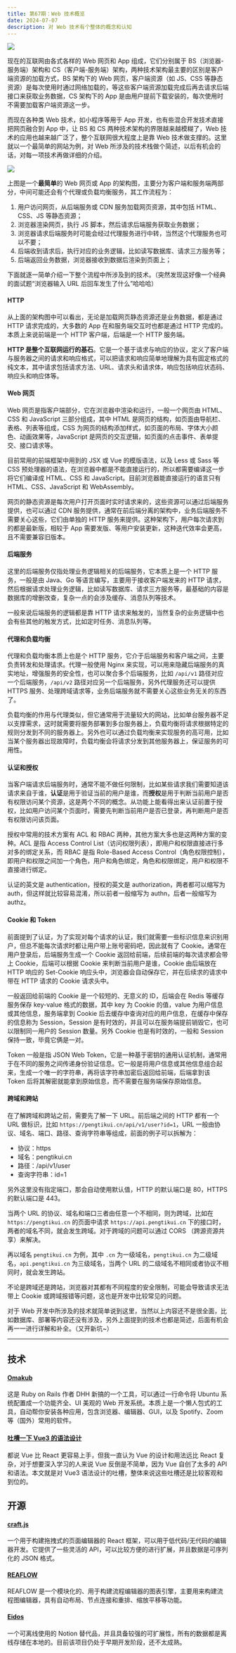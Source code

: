 ```yaml
---
title: 第67期：Web 技术概览
date: 2024-07-07
description: 对 Web 技术有个整体的概念和认知
---
```


![](/static/weekly/issue-67-cover.jpg)

现在的互联网由各式各样的 Web 网页和 App 组成，它们分别属于 BS（浏览器-服务端）架构和 CS（客户端-服务端）架构，两种技术架构最主要的区别是客户端资源的加载方式，BS 架构下的 Web 网页，客户端资源（如 JS、CSS 等静态资源）是每次使用时通过网络加载的，等这些客户端资源加载完成后再去请求后端接口来获取业务数据，CS 架构下的 App 是由用户提前下载安装的，每次使用时不需要加载客户端资源这一步。

而现在各种类 Web 技术，如小程序等用于 App 开发，也有些混合开发技术直接把网页融合到 App 中，让 BS 和 CS 两种技术架构的界限越来越模糊了，Web 技术的应用也越来越广泛了，整个互联网很大程度上是靠 Web 技术做支撑的。这里就以一个最简单的网站为例，对 Web 所涉及的技术栈做个简述，以后有机会的话，对每一项技术再做详细的介绍。

![](/static/weekly/issue-67-web-arch.jpg)

上图是一个**最简单**的 Web 网页或 App 的架构图，主要分为客户端和服务端两部分，中间可能还会有个代理或负载均衡服务，其工作流程为：

1. 用户访问网页，从后端服务或 CDN 服务加载网页资源，其中包括 HTML、CSS、JS 等静态资源；
2. 浏览器渲染网页，执行 JS 脚本，然后请求后端服务获取业务数据；
3. 浏览器请求后端服务时可能会经过代理服务进行中转，当然这个代理服务也可以不要；
4. 后端收到请求后，执行对应的业务逻辑，比如读写数据库、请求三方服务等；
5. 后端返回业务数据，浏览器接收到数据后渲染到页面上；

下面就逐一简单介绍一下整个流程中所涉及到的技术。（突然发现这好像一个经典的面试题“浏览器输入 URL 后回车发生了什么”哈哈哈）

#### HTTP

从上面的架构图中可以看出，无论是加载网页静态资源还是业务数据，都是通过 HTTP 请求完成的，大多数的 App 在和服务端交互时也都是通过 HTTP 完成的。本质上来说前端是一个 HTTP 客户端，后端是一个 HTTP 服务端。

**HTTP 是整个互联网运行的基石**。它是一个基于请求与响应的协议，定义了客户端与服务器之间的请求和响应格式，可以把请求和响应简单地理解为具有固定格式的纯文本，其中请求包括请求方法、URL、请求头和请求体，响应包括响应状态码、响应头和响应体等。

#### Web 网页

Web 网页是指客户端部分，它在浏览器中渲染和运行，一般一个网页由 HTML、CSS 和 JavaScript 三部分组成，其中 HTML 是网页的结构，如页面由导航栏、表格、列表等组成，CSS 为网页的结构添加样式，如页面的布局、字体大小颜色、动画效果等，JavaScript 是网页的交互逻辑，如页面的点击事件、表单提交、接口请求等。

目前常用的前端框架中用到的 JSX 或 Vue 的模版语法，以及 Less 或 Sass 等 CSS 预处理器的语法，在浏览器中都是不能直接运行的，所以都需要编译这一步将它们编译成 HTML、CSS 和 JavaScript。目前浏览器能直接运行的语言只有 HTML、CSS、JavaScript 和 WebAssembly。

网页的静态资源是每次用户打开页面时实时请求来的，这些资源可以通过后端服务提供，也可以通过 CDN 服务提供，通常在前后端分离的架构中，业务后端服务不需要关心这些，它们由单独的 HTTP 服务来提供。这种架构下，用户每次请求到的都是最新版，相较于 App 需要发版、等用户安装更新，这种迭代效率会更高，且不需要兼容旧版本。

#### 后端服务

这里的后端服务仅指处理业务逻辑相关的后端服务，它本质上是一个 HTTP 服务，一般是由 Java、Go 等语言编写，主要用于接收客户端发来的 HTTP 请求，然后根据请求处理业务逻辑，比如读写数据库、请求三方服务等，最基础的内容是数据库的增删改查，复杂一点的会涉及缓存、消息队列等技术。

一般来说后端服务的逻辑都是靠 HTTP 请求来触发的，当然复杂的业务逻辑中也会有些其他的触发方式，比如定时任务、消息队列等。

#### 代理和负载均衡

代理和负载均衡本质上也是个 HTTP 服务，它介于后端服务和客户端之间，主要负责转发和处理请求。代理一般使用 Nginx 来实现，可以用来隐藏后端服务的真实地址，增强服务的安全性，也可以聚合多个后端服务，比如 `/api/v1` 路径对应一个后端服务，`/api/v2` 路径对应另一个后端服务，另外代理服务还可以提供 HTTPS 服务、处理跨域请求等，业务后端服务就不需要关心这些业务无关的东西了。

负载均衡的作用与代理类似，但它通常用于流量较大的网站，比如单台服务器不足以支撑需求，这时就需要将服务部署到多台服务器上，负载均衡将请求根据特定的规则分发到不同的服务器上。另外也可以通过负载均衡来实现服务的高可用，比如当某个服务器出现故障时，负载均衡会将请求分发到其他服务器上，保证服务的可用性。

#### 认证和授权

当客户端请求后端服务时，通常不能不做任何限制，比如某些请求我们需要知道该请求来自于谁，**认证**是用于验证当前的用户是谁，而**授权**是用于判断当前用户是否有权限访问某个资源，这是两个不同的概念。从功能上能看得出来认证前置于授权，比如用户访问某个页面时，需要先判断当前用户是否已登录，再判断用户是否有权限访问该页面。

授权中常用的技术方案有 ACL 和 RBAC 两种，其他方案大多也是这两种方案的变种。ACL 是指 Access Control List（访问权限列表），即用户和权限直接进行多对多的绑定关系，而 RBAC 是指 Role-Based Access Control（角色权限控制），即用户和权限之间加一个角色，用户和角色绑定，角色和权限绑定，用户和权限不直接进行绑定。

认证的英文是 authentication，授权的英文是 authorization，两者都可以缩写为 auth，但这样就比较容易混淆，所以前者一般缩写为 authn，后者一般缩写为 authz。

#### Cookie 和 Token

前面提到了认证，为了实现对每个请求的认证，我们就需要一些标识信息来识别用户，但总不能每次请求时都让用户带上账号密码吧，因此就有了 Cookie。通常在用户登录后，后端服务生成一个 Cookie 返回给前端，后续前端的每次请求都会带上 Cookie，后端可以根据 Cookie 来判断当前用户是谁，Cookie 由后端放在 HTTP 响应的 Set-Cookie 响应头中，浏览器会自动保存它，并在后续求的请求中带在 HTTP 请求的 Cookie 请求头中。

一般返回给前端的 Cookie 是一个较短的、无意义的 ID，后端会在 Redis 等缓存服务保存 key-value 格式的数据，其中 key 为 Cookie 的值，value 为用户信息或其他信息，服务端拿到 Cookie 后去缓存中查询对应的用户信息，在缓存中保存的信息称为 Session，Session 是有时效的，并且可以在服务端提前销毁它，也可以限制同一用户的 Session 数量。另外 Cookie 也是有时效的，一般和 Session 保持一致，毕竟它俩是一对。

Token 一般是指 JSON Web Token，它是一种基于密钥的通用认证机制，通常用于在不同的服务之间传递身份验证信息。它一般是将用户信息或其他信息组合起来，生成一个唯一的字符串，再将该字符串加密后返回给前端，后端拿到该 Token 后将其解密就能拿到原始信息，而不需要在服务端保存原始信息。

#### 跨域和跨站

在了解跨域和跨站之前，需要先了解一下 URL。前后端之间的 HTTP 都有一个 URL 做标识，比如 `https://pengtikui.cn/api/v1/user?id=1`，URL 一般由协议、域名、端口、路径、查询字符串等组成，前面的例子可以拆解为：

- 协议：https
- 域名：pengtikui.cn
- 路径：/api/v1/user
- 查询字符串：id=1

另外这里没有指定端口，那会自动使用默认值，HTTP 的默认端口是 80，HTTPS 的默认端口是 443。

当两个 URL 的协议、域名和端口三者由任意一个不相同，则为跨域，比如在 `https://pengtikui.cn` 的页面中请求 `https://api.pengtikui.cn` 下的接口时，两者的域名不同，就会发生跨域。对于跨域的问题可以通过 CORS （跨源资源共享）来解决。

再以域名 `pengtikui.cn` 为例，其中 `.cn` 为一级域名，`pengtikui.cn` 为二级域名，`api.pengtikui.cn` 为三级域名，当两个 URL 的二级域名不相同或者协议不相同时，就会发生跨站。

不论是跨域还是跨站，浏览器对其都有不同程度的安全限制，可能会导致请求无法带上 Cookie 或跨域报错等问题，这也是开发中比较常见的问题。

对于 Web 开发中所涉及的技术就简单说到这里，当然以上内容还不是很全面，比如数据库、部署等内容还没有涉及，另外上面提到的技术也都是简述，后面有机会再一一进行详解和补全。（又开新坑~）

<hr />

## 技术

#### [Omakub](https://omakub.org/)

这是 Ruby on Rails 作者 DHH 新搞的一个工具，可以通过一行命令将 Ubuntu 系统配置成一个功能齐全、UI 美观的 Web 开发系统。本质上是一个懒人包式的工具，自动帮你安装各种应用，包含浏览器、编辑器、GUI，以及 Spotify、Zoom 等（国外）常用的软件。

#### [吐槽一下 Vue3 的语法设计](https://mp.weixin.qq.com/s/c1fywG0NJi7Idh9IjryXcg)

都说 Vue 比 React 更容易上手，但我一直认为 Vue 的设计和用法远比 React 复杂，对于想要深入学习的人来说 Vue 反倒是不简单，因为 Vue 自创了太多的 API 和语法。本文就是对 Vue3 语法设计的吐槽，整体来说这些吐槽还是比较客观和到位的。

## 开源

#### [craft.js](https://github.com/prevwong/craft.js)

一个用于构建拖拽式的页面编辑器的 React 框架，可以用于低代码/无代码的编辑器开发。它提供了一些灵活的 API，可以比较方便的进行扩展，并且数据是可序列化的 JSON 格式。

#### [REAFLOW](https://github.com/reaviz/reaflow)

REAFLOW 是一个模块化的、用于构建流程编辑器的图表引擎，主要用来构建流程图编辑器，具有自动布局、节点连接和重排、缩放平移等功能。

#### [Eidos](https://github.com/mayneyao/eidos)

一个可离线使用的 Notion 替代品，并且具备较强的可扩展性，所有的数据都是离线存储在本地的。目前该项目仍处于早期开发阶段，还不太成熟。
